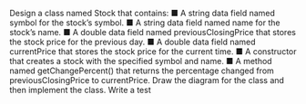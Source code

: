 Design a class named Stock that contains:
■ A string data field named symbol for the stock’s symbol.
■ A string data field named name for the stock’s name.
■ A double data field named previousClosingPrice that stores the stock
price for the previous day.
■ A double data field named currentPrice that stores the stock price for the
current time.
■ A constructor that creates a stock with the specified symbol and name.
■ A method named getChangePercent() that returns the percentage changed
from previousClosingPrice to currentPrice.
Draw the diagram for the class and then implement the class. Write a test